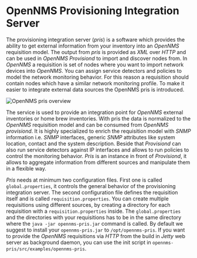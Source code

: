 # OpenNMS Provisioning Integration Server
The provisioning integration server (_pris_) is a software which provides the ability to get external information from your inventory into an _OpenNMS_ requisition model. The output from _pris_ is provided as _XML_ over _HTTP_ and can be used in _OpenNMS Provisiond_ to import and discover nodes from. In _OpenNMS_ a requisition is set of nodes where you want to import network devices into _OpenNMS_. You can assign service detectors and policies to model the network monitoring behavior. For this reason a requisition should contain nodes which have a similar network monitoring profile. To make it easier to integrate external data sources the OpenNMS pris is introduced.

![OpenNMS pris overview](images/pris-overview.png "OpenNMS pris overview")

The service is used to provide an integration point for _OpenNMS_ external inventories or home brew inventories. With pris the data is normalized to the _OpenNMS_ requisition model and can be consumed from _OpenNMS provisiond_. It is highly specialized to enrich the requisition model with _SNMP_ information i.e. _SNMP_ interfaces, generic _SNMP_ attributes like system location, contact and the system description. Beside that _Provisiond_ can also run service detectors against IP interfaces and allows to run policies to control the monitoring behavior. _Pris_ is an instance in front of _Provisiond_, it allows to aggregate information from different sources and manipulate them in a flexible way.

_Pris_ needs at minimum two configuration files. First one is called `global.properties`, it controls the general behavior of the provisioning integration server. The second configuration file defines the requisition itself and is called `requisition.properties`. You can create multiple requisitions using different sources, by creating a directory for each requisition with a `requisition.properties` inside. The `global.properties` and the directories with your requisitions has to be in the same directory where the `java -jar opennms-pris.jar` command is called. By default we suggest to install your `opennms-pris.jar` to `/opt/opennms-pris`. If you want to provide the _OpenNMS_ requisitions via _HTTP_ from the build in _Jetty_ web server as background daemon, you can use the init script in `opennms-pris/src/examples/opennms-pris`.